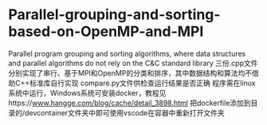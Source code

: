 # Parallel-grouping-and-sorting-based-on-OpenMP-and-MPI
Parallel program grouping and sorting algorithms, where data structures and parallel algorithms do not rely on the C&amp;C standard library
三份.cpp文件分别实现了串行、基于MPI和OpenMP的分类和排序，其中数据结构和算法均不借助C++标准库自行实现
compare.py文件供检查运行结果是否正确
程序需在linux系统中运行，Windows系统可安装docker，教程见https://www.hangge.com/blog/cache/detail_3898.html
把dockerfile添加到目录的/devcontainer文件夹中即可使用vscode在容器中重新打开文件夹
